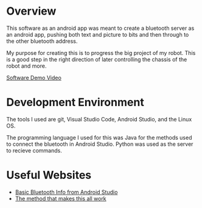 # Overview

This software as an android app was meant to create a bluetooth server as an android app, pushing both text and picture to
bits and then through to the other bluetooth address.

My purpose for creating this is to progress the big project of my robot. This is a good step in the right direction of later controlling the chassis of the robot and more.

[Software Demo Video](https://youtu.be/9Rso2hV37x0)

# Development Environment

The tools I used are git, Visual Studio Code, Android Studio, and the Linux OS.

The programming language I used for this was Java for the methods used to connect the bluetooth in Android Studio. Python was used as the server to recieve commands.

# Useful Websites

* [Basic Bluetooth Info from Android Studio](https://developer.android.com/guide/topics/connectivity/bluetooth)
* [The method that makes this all work](https://stackoverflow.com/questions/4444235/problems-connecting-with-bluetooth-android)
